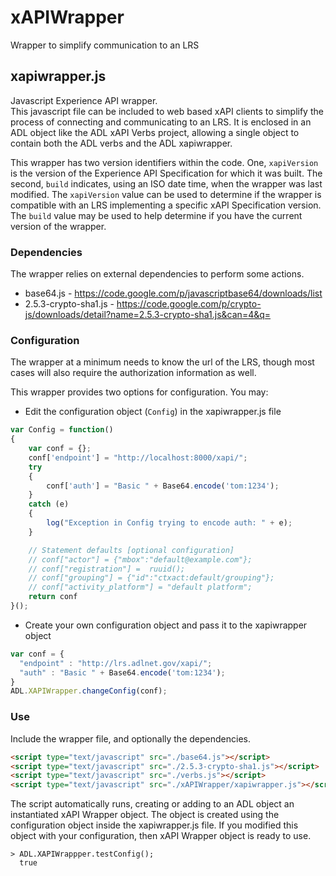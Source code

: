 xAPIWrapper
===========

Wrapper to simplify communication to an LRS

## xapiwrapper.js

Javascript Experience API wrapper.  
This javascript file can be included to web based xAPI clients to 
simplify the process of connecting and communicating to an LRS. It 
is enclosed in an ADL object like the ADL xAPI Verbs project, allowing 
a single object to contain both the ADL verbs and the ADL xapiwrapper.

This wrapper has two version identifiers within the code. One, ```xapiVersion```
is the version of the Experience API Specification for which it was built. 
The second, ```build``` indicates, using an ISO date time, when the 
wrapper was last modified. The ```xapiVersion``` value can be used to 
determine if the wrapper is compatible with an LRS implementing a specific 
xAPI Specification version. The ```build``` value may be used to help 
determine if you have the current version of the wrapper.

### Dependencies
The wrapper relies on external dependencies to perform some actions.
* base64.js - https://code.google.com/p/javascriptbase64/downloads/list  
* 2.5.3-crypto-sha1.js - https://code.google.com/p/crypto-js/downloads/detail?name=2.5.3-crypto-sha1.js&can=4&q=  

### Configuration
The wrapper at a minimum needs to know the url of the LRS, though 
most cases will also require the authorization information as well.

This wrapper provides two options for configuration. You may:  
* Edit the configuration object (```Config```) in the xapiwrapper.js file  
``` javascript
var Config = function()
{
    var conf = {};
    conf['endpoint'] = "http://localhost:8000/xapi/";
    try
    {
        conf['auth'] = "Basic " + Base64.encode('tom:1234'); 
    }
    catch (e)
    {
        log("Exception in Config trying to encode auth: " + e);
    }

    // Statement defaults [optional configuration]
    // conf["actor"] = {"mbox":"default@example.com"};
    // conf["registration"] =  ruuid();
    // conf["grouping"] = {"id":"ctxact:default/grouping"};
    // conf["activity_platform"] = "default platform";
    return conf
}();
```  
* Create your own configuration object and pass it to the xapiwrapper object  
``` javascript
var conf = {
  "endpoint" : "http://lrs.adlnet.gov/xapi/";
  "auth" : "Basic " + Base64.encode('tom:1234');
}
ADL.XAPIWrapper.changeConfig(conf);
```

### Use
Include the wrapper file, and optionally the dependencies.
``` html
<script type="text/javascript" src="./base64.js"></script>
<script type="text/javascript" src="./2.5.3-crypto-sha1.js"></script>
<script type="text/javascript" src="./verbs.js"></script>
<script type="text/javascript" src="./xAPIWrapper/xapiwrapper.js"></script>
```
The script automatically runs, creating or adding to an ADL object an 
instantiated xAPI Wrapper object. The object is created using the 
configuration object inside the xapiwrapper.js file. If you modified this 
object with your configuration, then xAPI Wrapper object is ready to use.
``` shell
> ADL.XAPIWrappper.testConfig();
  true
```
